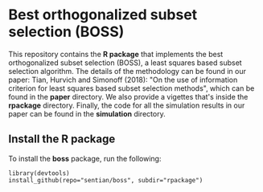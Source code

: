 # Best orthogonalized subset selection (BOSS)
This repository contains the **R package** that implements the best orthogonalized subset selection (BOSS), a least squares based subset selection algorithm. The details of the methodology can be found in our paper: Tian, Hurvich and Simonoff (2018): "On the use of information criterion for least squares based subset selection methods", which can be found in the **paper** directory. We also provide a vigettes that's inside the **rpackage** directory. Finally, the code for all the simulation results in our paper can be found in the **simulation** directory. 

## Install the R package
To install the **boss** package, run the following:
```
library(devtools)
install_github(repo="sentian/boss", subdir="rpackage")
```
